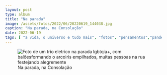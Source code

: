 ```yaml
---
layout: post
type: album
title: "Na parada"
image: /assets/fotos/2022/06/20220619_144038.jpg
caption: "Na parada, na Consolação"
date: 2022-06-19
tags: [ "a vida, o universo e tudo mais", "fotos", "pensamentos","pandemia", "passeios"]
---
```

<figure class="foto-post">
    <img src="{{ site.baseurl }}/assets/fotos/2022/06/20220619_144038.jpg" alt="Foto de um trio eletrico na parada lgbtqia+, com balõesformando o arcoiris empilhados, muitas pessoas na rua festejando alegremente" title="Na parada lgbtqia+">
    <figcaption>Na parada, na Consolação</figcaption>
</figure>
